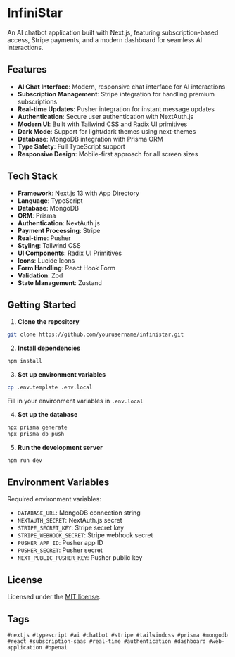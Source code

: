 # InfiniStar 

An AI chatbot application built with Next.js, featuring subscription-based access, Stripe payments, and a modern dashboard for seamless AI interactions.

## Features

- **AI Chat Interface**: Modern, responsive chat interface for AI interactions
- **Subscription Management**: Stripe integration for handling premium subscriptions
- **Real-time Updates**: Pusher integration for instant message updates
- **Authentication**: Secure user authentication with NextAuth.js
- **Modern UI**: Built with Tailwind CSS and Radix UI primitives
- **Dark Mode**: Support for light/dark themes using next-themes
- **Database**: MongoDB integration with Prisma ORM
- **Type Safety**: Full TypeScript support
- **Responsive Design**: Mobile-first approach for all screen sizes

## Tech Stack

- **Framework**: Next.js 13 with App Directory
- **Language**: TypeScript
- **Database**: MongoDB
- **ORM**: Prisma
- **Authentication**: NextAuth.js
- **Payment Processing**: Stripe
- **Real-time**: Pusher
- **Styling**: Tailwind CSS
- **UI Components**: Radix UI Primitives
- **Icons**: Lucide Icons
- **Form Handling**: React Hook Form
- **Validation**: Zod
- **State Management**: Zustand

## Getting Started

1. **Clone the repository**
```bash
git clone https://github.com/yourusername/infinistar.git
```

2. **Install dependencies**
```bash
npm install
```

3. **Set up environment variables**
```bash
cp .env.template .env.local
```
Fill in your environment variables in `.env.local`

4. **Set up the database**
```bash
npx prisma generate
npx prisma db push
```

5. **Run the development server**
```bash
npm run dev
```

## Environment Variables

Required environment variables:
- `DATABASE_URL`: MongoDB connection string
- `NEXTAUTH_SECRET`: NextAuth.js secret
- `STRIPE_SECRET_KEY`: Stripe secret key
- `STRIPE_WEBHOOK_SECRET`: Stripe webhook secret
- `PUSHER_APP_ID`: Pusher app ID
- `PUSHER_SECRET`: Pusher secret
- `NEXT_PUBLIC_PUSHER_KEY`: Pusher public key

## License

Licensed under the [MIT license](LICENSE.md).

## Tags
```
#nextjs #typescript #ai #chatbot #stripe #tailwindcss #prisma #mongodb #react #subscription-saas #real-time #authentication #dashboard #web-application #openai
```
